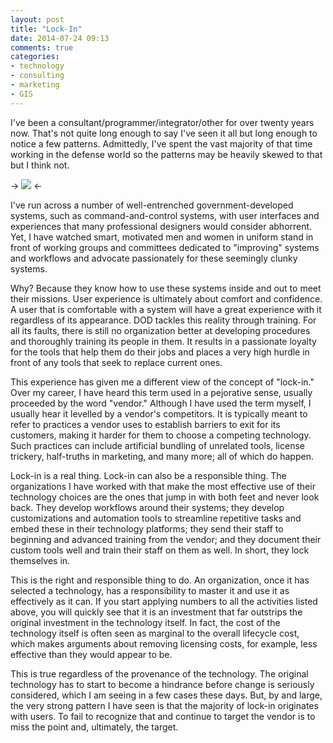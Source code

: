 ```yaml
---
layout: post
title: "Lock-In"
date: 2014-07-24 09:13
comments: true
categories: 
- technology
- consulting
- marketing
- GIS
---
```

I've been a consultant/programmer/integrator/other for over twenty years now. That's not quite long enough to say I've seen it all but long enough to notice a few patterns. Admittedly, I've spent the vast majority of that time working in the defense world so the patterns may be heavily skewed to that but I think not.

-> <img src="http://upload.wikimedia.org/wikipedia/commons/9/93/US_Navy_080904-N-9079D-037_Operations_Specialist_3rd_Class_Sarah_M._Hernandez_stands_the_global_command_and_control_systems-maritime_watch.jpg" /> <-

I've run across a number of well-entrenched government-developed systems, such as command-and-control systems, with user interfaces and experiences that many professional designers would consider abhorrent. Yet, I have watched smart, motivated men and women in uniform stand in front of working groups and committees dedicated to "improving" systems and workflows and advocate passionately for these seemingly clunky systems.

Why? Because they know how to use these systems inside and out to meet their missions. User experience is ultimately about comfort and confidence. A user that is comfortable with a system will have a great experience with it regardless of its appearance. DOD tackles this reality through training. For all its faults, there is still no organization better at developing procedures and thoroughly training its people in them. It results in a passionate loyalty for the tools that help them do their jobs and places a very high hurdle in front of any tools that seek to replace current ones.

<!--more-->

This experience has given me a different view of the concept of "lock-in." Over my career, I have heard this term used in a pejorative sense, usually proceeded by the word "vendor." Although I have used the term myself, I usually hear it levelled by a vendor's competitors. It is typically meant to refer to practices a vendor uses to establish barriers to exit for its customers, making it harder for them to choose a competing technology. Such practices can include artificial bundling of unrelated tools, license trickery, half-truths in marketing, and many more; all of which do happen.

Lock-in is a real thing. Lock-in can also be a responsible thing. The organizations I have worked with that make the most effective use of their technology choices are the ones that jump in with both feet and never look back. They develop workflows around their systems; they develop customizations and automation tools to streamline repetitive tasks and embed these in their technology platforms; they send their staff to beginning and advanced training from the vendor; and they document their custom tools well and train their staff on them as well. In short, they lock themselves in.

This is the right and responsible thing to do. An organization, once it has selected a technology, has a responsibility to master it and use it as effectively as it can. If you start applying numbers to all the activities listed above, you will quickly see that it is an investment that far outstrips the original investment in the technology itself. In fact, the cost of the technology itself is often seen as marginal to the overall lifecycle cost, which makes arguments about removing licensing costs, for example, less effective than they would appear to be.

This is true regardless of the provenance of the technology. The original technology has to start to become a hindrance before change is seriously considered, which I am seeing in a few cases these days. But, by and large, the very strong pattern I have seen is that the majority of lock-in originates with users. To fail to recognize that and continue to target the vendor is to miss the point and, ultimately, the target.
